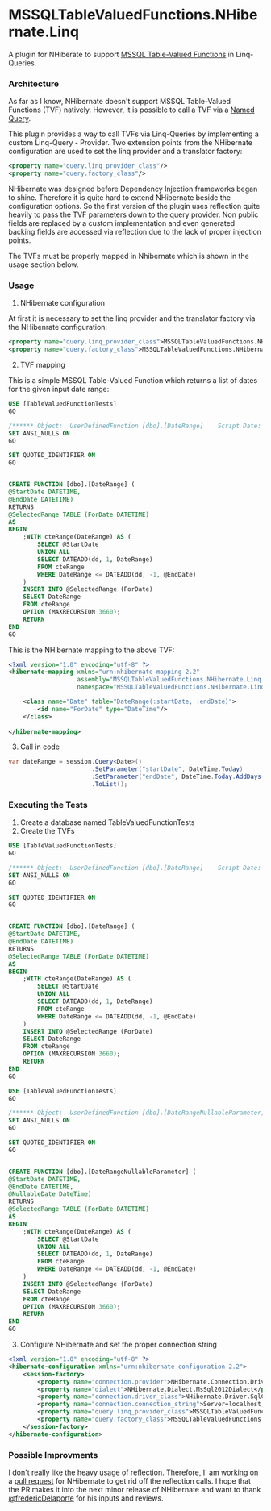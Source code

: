 # MSSQLTableValuedFunctions.NHibernate.Linq

A plugin for NHiberate to support [MSSQL Table-Valued Functions](https://learn.microsoft.com/en-us/sql/relational-databases/user-defined-functions/user-defined-functions?view=sql-server-ver16#table-valued-functions) in Linq-Queries. 

### Architecture

As far as I know, NHibernate doesn't support MSSQL Table-Valued Functions (TVF) natively. However, it is possible to call a TVF via a [Named Query](https://nhibernate.info/doc/nhibernate-reference/querysql.html). 

This plugin provides a way to call TVFs via Linq-Queries by implementing a custom Linq-Query - Provider. Two extension points from the NHibernate configuration are used to set the linq provider and a translator factory: 
```xml
<property name="query.linq_provider_class"/>
<property name="query.factory_class"/>
```

NHibernate was designed before Dependency Injection frameworks began to shine. Therefore it is quite hard to extend NHibernate beside the configuration options. So the first version of the plugin uses reflection quite heavily to pass the TVF parameters down to the query provider. Non public fields are replaced by a custom implementation and even generated backing fields are accessed via reflection due to the lack of proper injection points.

The TVFs must be properly mapped in Nhibernate which is shown in the usage section below. 

### Usage

1. NHibernate configuration

At first it is necessary to set the linq provider and the translator factory via the NHibenrate configuration:
```xml
<property name="query.linq_provider_class">MSSQLTableValuedFunctions.NHibernate.Linq.TvfQueryProvider, MSSQLTableValuedFunctions.NHibernate.Linq</property>
<property name="query.factory_class">MSSQLTableValuedFunctions.NHibernate.Linq.Hql.TvfQueryTranslatorFactory, MSSQLTableValuedFunctions.NHibernate.Linq</property>
```

2. TVF mapping

This is a simple MSSQL Table-Valued Function which returns a list of dates for the given input date range:
```sql
USE [TableValuedFunctionTests]
GO

/****** Object:  UserDefinedFunction [dbo].[DateRange]    Script Date: 08/01/2023 00:07:40 ******/
SET ANSI_NULLS ON
GO

SET QUOTED_IDENTIFIER ON
GO


CREATE FUNCTION [dbo].[DateRange] (
@StartDate DATETIME,
@EndDate DATETIME)
RETURNS
@SelectedRange TABLE (ForDate DATETIME)
AS
BEGIN
	;WITH cteRange(DateRange) AS (
		SELECT @StartDate
		UNION ALL
		SELECT DATEADD(dd, 1, DateRange)
		FROM cteRange
		WHERE DateRange <= DATEADD(dd, -1, @EndDate)
	)
	INSERT INTO @SelectedRange (ForDate)
	SELECT DateRange
	FROM cteRange
	OPTION (MAXRECURSION 3660);
	RETURN
END
GO
```

This is the NHibernate mapping to the above TVF:
```xml
<?xml version="1.0" encoding="utf-8" ?>
<hibernate-mapping xmlns="urn:nhibernate-mapping-2.2"
                   assembly="MSSQLTableValuedFunctions.NHibernate.Linq.Tests"
                   namespace="MSSQLTableValuedFunctions.NHibernate.Linq.Tests.Tests.SimpleTableValuedFunction">

    <class name="Date" table="DateRange(:startDate, :endDate)">
        <id name="ForDate" type="DateTime"/>
    </class>
    
</hibernate-mapping>
```

3. Call in code

```csharp
var dateRange = session.Query<Date>()
                       .SetParameter("startDate", DateTime.Today)
                       .SetParameter("endDate", DateTime.Today.AddDays(7))
                       .ToList();
```

### Executing the Tests
1. Create a database named TableValuedFunctionTests
2. Create the TVFs

```sql
USE [TableValuedFunctionTests]
GO

/****** Object:  UserDefinedFunction [dbo].[DateRange]    Script Date: 08/01/2023 00:07:40 ******/
SET ANSI_NULLS ON
GO

SET QUOTED_IDENTIFIER ON
GO


CREATE FUNCTION [dbo].[DateRange] (
@StartDate DATETIME,
@EndDate DATETIME)
RETURNS
@SelectedRange TABLE (ForDate DATETIME)
AS
BEGIN
	;WITH cteRange(DateRange) AS (
		SELECT @StartDate
		UNION ALL
		SELECT DATEADD(dd, 1, DateRange)
		FROM cteRange
		WHERE DateRange <= DATEADD(dd, -1, @EndDate)
	)
	INSERT INTO @SelectedRange (ForDate)
	SELECT DateRange
	FROM cteRange
	OPTION (MAXRECURSION 3660);
	RETURN
END
GO

```
```sql
USE [TableValuedFunctionTests]
GO

/****** Object:  UserDefinedFunction [dbo].[DateRangeNullableParameter]    Script Date: 08/01/2023 00:42:54 ******/
SET ANSI_NULLS ON
GO

SET QUOTED_IDENTIFIER ON
GO


CREATE FUNCTION [dbo].[DateRangeNullableParameter] (
@StartDate DATETIME,
@EndDate DATETIME,
@NullableDate DateTime)
RETURNS
@SelectedRange TABLE (ForDate DATETIME)
AS
BEGIN
	;WITH cteRange(DateRange) AS (
		SELECT @StartDate
		UNION ALL
		SELECT DATEADD(dd, 1, DateRange)
		FROM cteRange
		WHERE DateRange <= DATEADD(dd, -1, @EndDate)
	)
	INSERT INTO @SelectedRange (ForDate)
	SELECT DateRange
	FROM cteRange
	OPTION (MAXRECURSION 3660);
	RETURN
END
GO
```

3. Configure NHibernate and set the proper connection string
```xml
<?xml version="1.0" encoding="utf-8" ?>
<hibernate-configuration xmlns="urn:nhibernate-configuration-2.2">
    <session-factory>
        <property name="connection.provider">NHibernate.Connection.DriverConnectionProvider</property>
        <property name="dialect">NHibernate.Dialect.MsSql2012Dialect</property>
        <property name="connection.driver_class">NHibernate.Driver.SqlClientDriver</property>
        <property name="connection.connection_string">Server=localhost;Database=TableValuedFunctionTests;Integrated Security=SSPI</property>
        <property name="query.linq_provider_class">MSSQLTableValuedFunctions.NHibernate.Linq.TvfQueryProvider, MSSQLTableValuedFunctions.NHibernate.Linq</property>
        <property name="query.factory_class">MSSQLTableValuedFunctions.NHibernate.Linq.Hql.TvfQueryTranslatorFactory, MSSQLTableValuedFunctions.NHibernate.Linq</property>
    </session-factory>
</hibernate-configuration>
```

### Possible Improvments
I don't really like the heavy usage of reflection. Therefore, I' am working on a [pull request](https://github.com/nhibernate/nhibernate-core/pull/3209) for NHibernate to get rid off the reflection calls. I hope that the PR makes it into the next minor release of NHibernate and want to thank [@fredericDelaporte](https://github.com/fredericDelaporte) for his inputs and reviews. 
